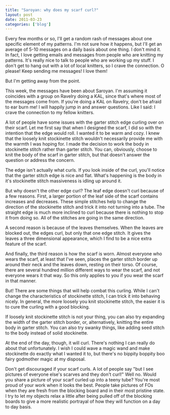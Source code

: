 ```yaml
---
title: "Saroyan: why does my scarf curl?"
layout: post
date: 2011-03-23
categories: ['blog']
---
```

Every few months or so, I'll get a random rash of messages about one specific element of my patterns. I'm not sure how it happens, but I'll get an average of 5-10 messages on a daily basis about one thing. I don't mind it. In fact, I love getting emails and messages from people who are knitting my patterns. It's really nice to talk to people who are working up my stuff. I don't get to hang out with a lot of local knitters, so I crave the connection. O please! Keep sending me messages! I love them!

But I'm getting away from the point. 

This week, the messages have been about Saroyan. I'm assuming it coincides with a group on Ravelry doing a KAL, since that's where most of the messages come from. If you're doing a KAL on Ravelry, don't be afraid to ear burn me! I will happily jump in and answer questions. Like I said: I crave the connection to my fellow knitters. 

A lot of people have some issues with the garter stitch edge curling over on their scarf. Let me first say that when I designed the scarf, I did so with the intention that the edge would roll. I wanted it to be warm and cozy. I knew that the loosely knit stockinette stitch wouldn't necessarily provide me with the warmth I was hoping for. I made the decision to work the body in stockinette stitch rather than garter stitch. You can, obviously, choose to knit the body of the scarf in garter stitch, but that doesn't answer the question or address the concern. 

The edge isn't actually what curls. If you look inside of the curl, you'll notice that the garter stitch edge is nice and flat. What's happening is the body in it's stockinette stitch massiveness is idling up around it. 

But why doesn't the other edge curl? The leaf edge doesn't curl because of a few reasons. First, a larger portion of the leaf side of the scarf contains increases and decreases. These simple stitches help to change the direction of the stockinette stitch and trick it into not turning into a tube. The straight edge is much more inclined to curl because there is nothing to stop it from doing so. All of the stitches are going in the same direction. 

A second reason is because of the leaves themselves. When the leaves are blocked out, the edges curl, but only that one edge stitch. It gives the leaves a three dimensional appearance, which I find to be a nice extra feature of the scarf. 

And finally, the third reason is how the scarf is worn. Almost everyone who wears the scarf, at least that I've seen, places the garter stitch border up around their neck and the leaves down, resting on their torso. Of course, there are several hundred million different ways to wear the scarf, and not everyone wears it that way. So this only applies to you if you wear the scarf in that manner. 

But! There are some things that will help combat this curling. While I can't change the characteristics of stockinette stitch, I can trick it into behaving nicely. In general, the more loosely you knit stockinette stitch, the easier it is to cure the curling with a good blocking. 

If loosely knit stockinette stitch is not your thing, you can also try expanding the width of the garter stitch border, or, alternatively, knitting the entire body in garter stitch. You can also try swanky things, like adding seed stitch to the body instead of solid stockinette. 

At the end of the day, though, it will curl. There's nothing I can really do about that unfortunately. I wish I could wave a magic wand and make stockinette do exactly what I wanted it to, but there's no bippity boppity boo fairy godmother magic at my disposal. 

Don't get discouraged if your scarf curls. A lot of people say "but I see pictures of everyone else's scarves and they don't curl!" Well no. Would you share a picture of your scarf curled up into a teeny tube? You're most proud of your work when it looks the best. People take pictures of FOs when they are fresh from the blocking board and in their most pristine state. I try to let my objects relax a little after being pulled off of the blocking boards to give a more realistic portrayal of how they will function on a day to day basis.